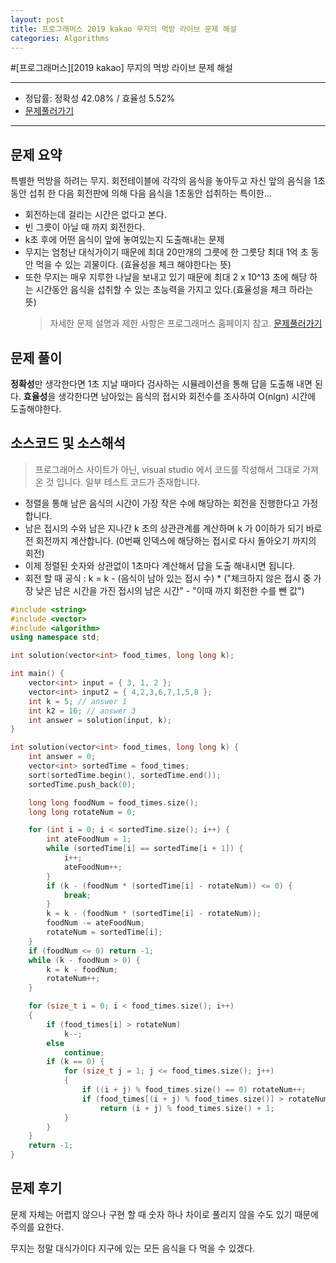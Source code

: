 ```yaml
---
layout: post
title: 프로그래머스 2019 kakao 무지의 먹방 라이브 문제 해설
categories: Algorithms
---
```

#[프로그래머스][2019 kakao] 무지의 먹방 라이브 문제 해설

---

- 정답률: 정확성 42.08% / 효율성 5.52%
- [문제풀러가기](https://programmers.co.kr/learn/courses/30/lessons/42891)

---

## 문제 요약

특별한 먹방을 하려는 무지. 회전테이블에 각각의 음식을 놓아두고 자신 앞의 음식을 1초 동안 섭취 한 다음 회전판에 의해 다음 음식을 1초동안 섭취하는 특이한...

- 회전하는데 걸리는 시간은 없다고 본다.
- 빈 그릇이 아닐 때 까지 회전한다.
- k초 후에 어떤 음식이 앞에 놓여있는지 도출해내는 문제
- 무지는 엄청난 대식가이기 때문에 최대 20만개의 그릇에 한 그릇당 최대 1억 초 동안 먹을 수 있는 괴물이다. (효율성을 체크 해야한다는 뜻)
- 또한 무지는 매우 지루한 나날을 보내고 있기 때문에 최대 2 x 10^13 초에 해당 하는 시간동안 음식을 섭취할 수 있는 초능력을 가지고 있다.(효율성을 체크 하라는 뜻)
  > 자세한 문제 설명과 제한 사항은 프로그래머스 홈페이지 참고.
  > [문제풀러가기](https://programmers.co.kr/learn/courses/30/lessons/42891)

## 문제 풀이

**정확성**만 생각한다면 1초 지날 때마다 검사하는 시뮬레이션을 통해 답을 도출해 내면 된다.
**효율성**을 생각한다면 남아있는 음식의 접시와 회전수를 조사하여 O(nlgn) 시간에 도출해야한다.

## 소스코드 및 소스해석

> 프로그래머스 사이트가 아닌, visual studio 에서 코드를 작성해서 그대로 가져온 것 입니다. 일부 테스트 코드가 존재합니다.

- 정렬을 통해 남은 음식의 시간이 가장 작은 수에 해당하는 회전을 진행한다고 가정합니다.
- 남은 접시의 수와 남은 지나간 k 초의 상관관계를 계산하며 k 가 0이하가 되기 바로 전 회전까지 계산합니다. (0번째 인덱스에 해당하는 접시로 다시 돌아오기 까지의 회전)
- 이제 정렬된 숫자와 상관없이 1초마다 계산해서 답을 도출 해내시면 됩니다.
- 회전 할 때 공식 : k = k - (음식이 남아 있는 접시 수) \* ("체크하지 않은 접시 중 가장 낮은 남은 시간을 가진 접시의 남은 시간" - "이때 까지 회전한 수를 뺀 값")

```cpp
#include <string>
#include <vector>
#include <algorithm>
using namespace std;

int solution(vector<int> food_times, long long k);

int main() {
    vector<int> input = { 3, 1, 2 };
    vector<int> input2 = { 4,2,3,6,7,1,5,8 };
    int k = 5; // answer 1
    int k2 = 16; // answer 3
    int answer = solution(input, k);
}

int solution(vector<int> food_times, long long k) {
    int answer = 0;
    vector<int> sortedTime = food_times;
    sort(sortedTime.begin(), sortedTime.end());
    sortedTime.push_back(0);

    long long foodNum = food_times.size();
    long long rotateNum = 0;

    for (int i = 0; i < sortedTime.size(); i++) {
        int ateFoodNum = 1;
        while (sortedTime[i] == sortedTime[i + 1]) {
            i++;
            ateFoodNum++;
        }
        if (k - (foodNum * (sortedTime[i] - rotateNum)) <= 0) {
            break;
        }
        k = k - (foodNum * (sortedTime[i] - rotateNum));
        foodNum -= ateFoodNum;
        rotateNum = sortedTime[i];
    }
    if (foodNum <= 0) return -1;
    while (k - foodNum > 0) {
        k = k - foodNum;
        rotateNum++;
    }

    for (size_t i = 0; i < food_times.size(); i++)
    {
        if (food_times[i] > rotateNum)
            k--;
        else
            continue;
        if (k == 0) {
            for (size_t j = 1; j <= food_times.size(); j++)
            {
                if ((i + j) % food_times.size() == 0) rotateNum++;
                if (food_times[(i + j) % food_times.size()] > rotateNum)
                    return (i + j) % food_times.size() + 1;
            }
        }
    }
    return -1;
}


```

## 문제 후기

문제 자체는 어렵지 않으나 구현 할 때 숫자 하나 차이로 풀리지 않을 수도 있기 때문에 주의를 요한다.

무지는 정말 대식가이다 지구에 있는 모든 음식을 다 먹을 수 있겠다.
